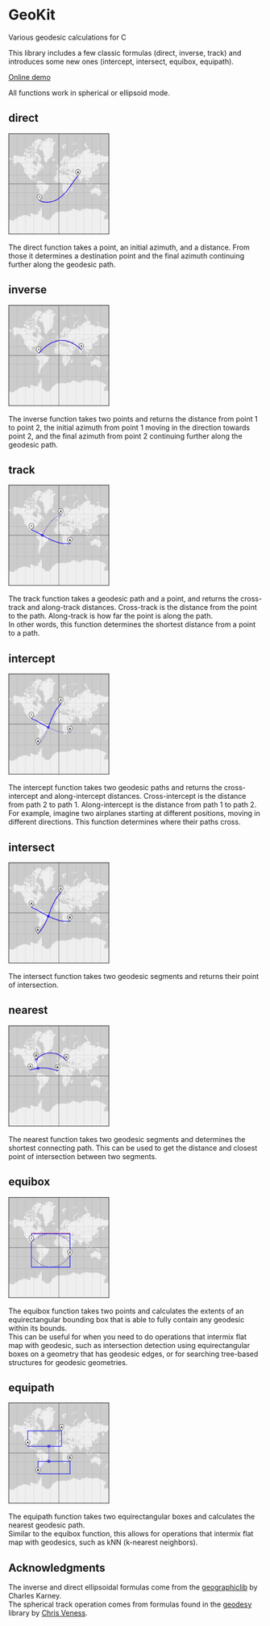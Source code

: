 # GeoKit

Various geodesic calculations for C

This library includes a few classic formulas (direct, inverse, track) and 
introduces some new ones (intercept, intersect, equibox, equipath).

[Online demo](https://tidwall.com/geokit)

All functions work in spherical or ellipsoid mode.

## direct

<img src="demo/direct.png" height=200>

The direct function takes a point, an initial azimuth, and a distance.
From those it determines a destination point and the final azimuth 
continuing further along the geodesic path.

## inverse

<img src="demo/inverse.png" height=200>

The inverse function takes two points and returns the distance from point 1 to
point 2, the initial azimuth from point 1 moving in the direction towards point
2, and the final azimuth from point 2 continuing further along the geodesic
path.

## track

<img src="demo/track.png" height=200>

The track function takes a geodesic path and a point, and returns the
cross-track and along-track distances.
Cross-track is the distance from the point to the path.
Along-track is how far the point is along the path.  
In other words, this function determines the shortest distance from a point to
a path.

## intercept

<img src="demo/intercept.png" height=200>

The intercept function takes two geodesic paths and returns the cross-intercept
and along-intercept distances.
Cross-intercept is the distance from path 2 to path 1. Along-intercept is the
distance from path 1 to path 2.  
For example, imagine two airplanes starting at different positions, moving in
different directions.
This function determines where their paths cross.

## intersect

<img src="demo/intersect.png" height=200>

The intersect function takes two geodesic segments and returns their point of
intersection.

## nearest

<img src="demo/nearest.png" height=200>

The nearest function takes two geodesic segments and determines the
shortest connecting path.
This can be used to get the distance and closest point of
intersection between two segments.

## equibox

<img src="demo/equibox.png" height=200>

The equibox function takes two points and calculates the extents
of an equirectangular bounding box that is able to fully contain
any geodesic within its bounds.  
This can be useful for when you need to do operations that intermix
flat map with geodesic, such as intersection detection using
equirectangular boxes on a geometry that has geodesic edges, or for
searching tree-based structures for geodesic geometries.

## equipath

<img src="demo/equipath.png" height=200>

The equipath function takes two equirectangular boxes and calculates
the nearest geodesic path.<br>
Similar to the equibox function, this allows for operations that 
intermix flat map with geodesics, such as kNN (k-nearest neighbors).

## Acknowledgments

The inverse and direct ellipsoidal formulas come from the
[geographiclib](https://geographiclib.sourceforge.io/) by Charles Karney.  
The spherical track operation comes from formulas found in the [geodesy](https://www.movable-type.co.uk/scripts/geodesy-library.html) library by [Chris Veness](https://github.com/chrisveness).
